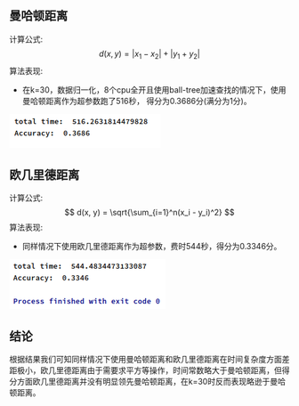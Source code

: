 ## 曼哈顿距离

计算公式: 
$$
d(x, y) = |x_1 - x_2 | + | y_1 + y_2 |
$$
算法表现:
* 在k=30，数据归一化，8个cpu全开且使用ball-tree加速查找的情况下，使用曼哈顿距离作为超参数跑了516秒， 得分为0.3686分(满分为1分)。

![manhattan](result_manhattan.png)

## 欧几里德距离

计算公式: 
$$
d(x, y) = \sqrt{\sum_{i=1}^n(x_i - y_i)^2}
$$
算法表现:

* 同样情况下使用欧几里德距离作为超参数，费时544秒，得分为0.3346分。

![euclidean](result_euclidean.png)

## 结论

根据结果我们可知同样情况下使用曼哈顿距离和欧几里德距离在时间复杂度方面差距极小，欧几里德距离由于需要求平方等操作，时间常数略大于曼哈顿距离，但得分方面欧几里德距离并没有明显领先曼哈顿距离，在k=30时反而表现略逊于曼哈顿距离。